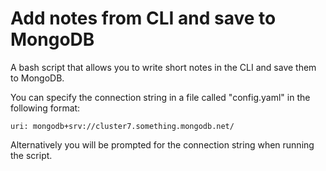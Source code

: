 # Add notes from CLI and save to MongoDB

A bash script that allows you to write short notes in the CLI and save them to MongoDB.

You can specify the connection string in a file called "config.yaml" in the following format:

```
uri: mongodb+srv://cluster7.something.mongodb.net/
```

Alternatively you will be prompted for the connection string when running the script.
